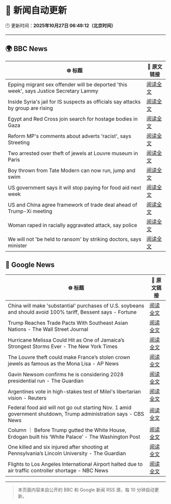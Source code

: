 # 🧠 新闻自动更新

🕒 更新时间：**2025年10月27日 06:49:12（北京时间）**

---

## 🌍 BBC News

| 🌐 标题 | 🔗 原文链接 |
|--------|-------------|
| Epping migrant sex offender will be deported 'this week', says Justice Secretary Lammy | [阅读全文](https://www.bbc.com/news/articles/cwyng49vv10o?at_medium=RSS&at_campaign=rss) |
| Inside Syria's jail for IS suspects as officials say attacks by group are rising | [阅读全文](https://www.bbc.com/news/articles/cze6y5x8np8o?at_medium=RSS&at_campaign=rss) |
| Egypt and Red Cross join search for hostage bodies in Gaza | [阅读全文](https://www.bbc.com/news/articles/cx2l0mjkjkvo?at_medium=RSS&at_campaign=rss) |
| Reform MP's comments about adverts 'racist', says Streeting | [阅读全文](https://www.bbc.com/news/articles/cd7rg7wjvgvo?at_medium=RSS&at_campaign=rss) |
| Two arrested over theft of jewels at Louvre museum in Paris | [阅读全文](https://www.bbc.com/news/articles/c2em38pdv0do?at_medium=RSS&at_campaign=rss) |
| Boy thrown from Tate Modern can now run, jump and swim | [阅读全文](https://www.bbc.com/news/articles/cdx4598el5eo?at_medium=RSS&at_campaign=rss) |
| US government says it will stop paying for food aid next week | [阅读全文](https://www.bbc.com/news/articles/c4g7d9j7p5qo?at_medium=RSS&at_campaign=rss) |
| US and China agree framework of trade deal ahead of Trump-Xi meeting | [阅读全文](https://www.bbc.com/news/articles/c1lqj5lz4geo?at_medium=RSS&at_campaign=rss) |
| Woman raped in racially aggravated attack, say police | [阅读全文](https://www.bbc.com/news/articles/c77zvj267yko?at_medium=RSS&at_campaign=rss) |
| We will not 'be held to ransom' by striking doctors, says minister | [阅读全文](https://www.bbc.com/news/articles/cqjwqll257do?at_medium=RSS&at_campaign=rss) |

## 📰 Google News

| 🌐 标题 | 🔗 原文链接 |
|--------|-------------|
| China will make 'substantial' purchases of U.S. soybeans and should avoid 100% tariff, Bessent says - Fortune | [阅读全文](https://news.google.com/rss/articles/CBMisgFBVV95cUxPWEVxaXRqRVZGaXJXenVSaUlTSzk4dGdjU3RKNHVSZ1JYTkk1OGp5OVVzQURnemVMa0QzNFl0aWZlNWNYLUpsNWJWd1VOS291eGZMRmx5QlJSNWR2YS1OQnQtYXkwazYtNmZSc2pFaTZZSHlSVXE0RXRqZ3FLcklhU09CanRIemhUUXJjMlAtT0JLbG1fMlZPOFZ6eGM3ZUNCYkJIRVN0LXI1a1JlS1FXSUpn?oc=5) |
| Trump Reaches Trade Pacts With Southeast Asian Nations - The Wall Street Journal | [阅读全文](https://news.google.com/rss/articles/CBMingFBVV95cUxPY0RndGJCdG1QVkZNQ1dXRWFtQlVxVHVWLTRxUWhhLWd0QWx0UEx6cVpHX2VwOWpham9EWHMzV2hDUG5QLTJjSHZKY0R4bWs4RWs5OWpUWEd2eHpUT2hLekRJdnlLMVh6clh0THVyWk9nYXcwZGEzSnJwSUw5ZjhHd0hIbTk3eUF1M0djZWpQbi1kSmhXMkRMd3E1S0kyZw?oc=5) |
| Hurricane Melissa Could Hit as One of Jamaica’s Strongest Storms Ever - The New York Times | [阅读全文](https://news.google.com/rss/articles/CBMijwFBVV95cUxOdjhZMzVlN0pMczJ2S3hpVTgtZXZRNGJHZVFnMW1lWWlTUWlHb090NVFWSTExOUkzN29zNi1aM3RtQVo3TTZoLUI2SlNVVTVIbGxlVVNDbTFVMXlhakRKREk1YTNnbTVyWHBEejJ2SlBDdFg3dEhVWE1RVnEwM0ZfcFlEWnU0Yk0zWktzV1RRQQ?oc=5) |
| The Louvre theft could make France’s stolen crown jewels as famous as the Mona Lisa - AP News | [阅读全文](https://news.google.com/rss/articles/CBMijwFBVV95cUxQeURRUE1TNEFuMU8wdWltRC14T3Y2NlJkUWExU0k4MzdRbGlYMFU3c2RzRnpaLXNpeXZEaEdtU2kzbjlMbXFpbGtpaDF2ZGdSTjhTVjFoVUdZNjV1a2VnVm1YdDZ0RllQMWl6UWppeHFHeUJUMklfY25Rd0tnN0dnbzBIWEIyclZINmNKcE43cw?oc=5) |
| Gavin Newsom confirms he is considering 2028 presidential run - The Guardian | [阅读全文](https://news.google.com/rss/articles/CBMiiwFBVV95cUxPYlNFMHBHOWRiMDZheFhCWXFxZVYySUQyeERxX0pDLWNlZUxBM0JDX0hnRE9KcElRVmpIVXp6WnRCN1NlS2tOZjNuU3BmQlV2V25vM0kzbW1tLUJrYUhEeVRVemdlTFVfeHFOYnRpU25yMEFnWWUwTEdkUmV0MlFfaVlZOTNqRjZTVDBB?oc=5) |
| Argentines vote in high-stakes test of Milei's libertarian vision - Reuters | [阅读全文](https://news.google.com/rss/articles/CBMirgFBVV95cUxONUVZZXhjd3RmdnY2OU54WEliYkoycGRDQjlJY09hVzZSU1E3amUxdEwxX3RnM005SDdkNVY3RlpkREVIR28zTW9hSk5lSHdCbkZVN3NCNnIwcWxHZkJvMDBsN1dvWEh2eUM0VHhRazRmaUFXU3BUSjkyaXpEb2JLSFFhaHNBVzZzczdVYjUyS0ZfekdUZVlaYnpkT2xUN2IyTUlreHFhM1lyWWJ4RlE?oc=5) |
| Federal food aid will not go out starting Nov. 1 amid government shutdown, Trump administration says - CBS News | [阅读全文](https://news.google.com/rss/articles/CBMidEFVX3lxTE9HenVNSXZFWVhuLUtlZVpXdXlSTS1IYUJrVW5LMVVveC1laDhBaW1pY2VLTzd1R1NGb1JVRFJsYU1EMERzSlozTmFpeVhZUmUyZmlSRkVrQmV4TjFkbElydk92dlpkdTZrS1Fvb2JKbFpIUWhE0gF6QVVfeXFMUHlSWmNTcFV2RTk3YklVdE9RMHJ3TUUxMEszTHJUelp2X3BMTW9TNU1mVUg0VUMwQVpNSnJHLWJpdUVUZ0RHZ1g5VzVPY0FjSTZQQVdxUWVCb09aXzFoSzV1Tms4UDVQUE94RlpaYkd5cUhkbW9taHFOc2c?oc=5) |
| Column ｜ Before Trump gutted the White House, Erdogan built his ‘White Palace’ - The Washington Post | [阅读全文](https://news.google.com/rss/articles/CBMioAFBVV95cUxOamwxaTQ0ajJaMDJrdFhwVUFWTDQtT3JWWE9RQWh0SzgxZWFraUdBWVFueFhNYkpGV0dNa0p6dVpVZmpYSFBKaXpGQWxCQUctYV8wTmpXTXE2bUV6NGlzZ3JxUmRWZzlvc0lGLU9KTHZONmdOQlVqNWpzSEcwdE5scWFkaVZkenE2V09HSmN3MldyN0Y1S3lILXB4dDlsemZO?oc=5) |
| One killed and six injured after shooting at Pennsylvania’s Lincoln University - The Guardian | [阅读全文](https://news.google.com/rss/articles/CBMikgFBVV95cUxNTUxoQ2JJWm9MQTFEM2QzWWxnTFpSWFZLM2hOQVlvSTU5a3JDTjlFdmF6dTdVdEdkT1Q1cC1xalNyb0lLWmJhRGJlZ3kwUGlTOHhVYktHaERyNnpncEJ5TTNCTWFYZ0VxamQwaWJZNVVIM09nWDc4TVBnYllteS1DbTg5R1RTY2NWZFZVQnFFOE9wQQ?oc=5) |
| Flights to Los Angeles International Airport halted due to air traffic controller shortage - NBC News | [阅读全文](https://news.google.com/rss/articles/CBMilgFBVV95cUxQUHZhVFd1cENPVUZtTXZFSEZGUHdpUG9SNmRvZW5LTDhfZHVfNG1wLWd2VTZNVlYwWnpfREg5QW1Hc1BPQkxRZnMyMGV6ekYtSnZmbzI1dnc3WU5qdmJNd3hxLUhtekZyMk9VVDJKeWZwbmxIUjE3LW04MUw4cTZjUzJ0SDlhc3FpcGlmZnNXVTVSN1o1QmfSAVZBVV95cUxPRkNrVk84dHhBOHJJcnk2eHNmY2Fpdjk4ZjVDRmlVX2tOaFRJZDBZaFNISjlpUmVzMzBzZC1LX2xzMmJvQkVXSGNFN01BeHNlb05oWXIyQQ?oc=5) |

---
> 本页面内容来自公开的 BBC 和 Google 新闻 RSS 源，每 10 分钟自动更新。